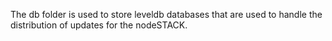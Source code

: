 The db folder is used to store leveldb databases that are used to handle the distribution of updates for the nodeSTACK.